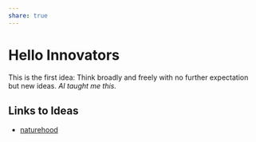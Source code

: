 ```yaml
---
share: true
---
```



# Hello Innovators
This is the first idea: Think broadly and freely with no further expectation but new ideas.
*AI taught me this.*

## Links to Ideas
- [naturehood](./naturehood.md)